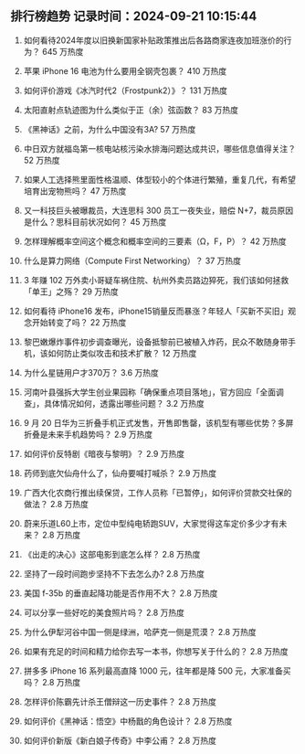 
## 排行榜趋势 记录时间：2024-09-21 10:15:44
  
  1. 如何看待2024年度以旧换新国家补贴政策推出后各路商家连夜加班涨价的行为？ 645 万热度
    
  2. 苹果 iPhone 16 电池为什么要用全钢壳包裹？ 410 万热度
    
  3. 如何评价游戏《冰汽时代2（Frostpunk2）》？ 131 万热度
    
  4. 太阳直射点轨迹图为什么类似于正（余）弦函数？ 83 万热度
    
  5. 《黑神话》之前，为什么中国没有3A? 57 万热度
    
  6. 中日双方就福岛第一核电站核污染水排海问题达成共识，哪些信息值得关注？ 52 万热度
    
  7. 如果人工选择熊里面性格温顺、体型较小的个体进行繁殖，重复几代，有希望培育出宠物熊吗？ 47 万热度
    
  8. 又一科技巨头被曝裁员，大连思科 300 员工一夜失业，赔偿 N+7，裁员原因是什么？思科目前状况如何？ 45 万热度
    
  9. 怎样理解概率空间这个概念和概率空间的三要素（Ω，F，P）？ 42 万热度
    
  10. 什么是算力网络（Compute First Networking）？ 37 万热度
    
  11. 3 年赚 102 万外卖小哥疑车祸住院、杭州外卖员路边猝死，我们该如何拯救「单王」之殇？ 29 万热度
    
  12. 如何看待 iPhone16 发布，iPhone15销量反而暴涨？年轻人「买新不买旧」观念开始转变了吗？ 22 万热度
    
  13. 黎巴嫩爆炸事件初步调查曝光，设备抵黎前已被植入炸药，民众不敢随身带手机，该如何防止类似攻击和技术扩散？ 12 万热度
    
  14. 为什么星链用户才370万？ 3.6 万热度
    
  15. 河南叶县强拆大学生创业果园称「确保重点项目落地」，官方回应「全面调查」，具体情况如何，透露出哪些问题？ 3.2 万热度
    
  16. 9 月 20 日华为三折叠手机正式发售，开售即售罄，该机型有哪些优势？多屏折叠是未来手机趋势吗？ 2.9 万热度
    
  17. 如何评价反特剧《暗夜与黎明》？ 2.9 万热度
    
  18. 药师到底欠仙舟什么了，仙舟要喊打喊杀？ 2.9 万热度
    
  19. 广西大化农商行推出续保贷，工作人员称「已暂停」，如何评价贷款交社保的做法？ 2.8 万热度
    
  20. 蔚来乐道L60上市，定位中型纯电轿跑SUV，大家觉得这车定价多少才有未来？ 2.8 万热度
    
  21. 《出走的决心》这部电影到底怎么样？ 2.8 万热度
    
  22. 坚持了一段时间跑步坚持不下去怎么办? 2.8 万热度
    
  23. 美国 f-35b 的垂直起降功能是否作用不大？ 2.8 万热度
    
  24. 可以分享一些好吃的美食照片吗？ 2.8 万热度
    
  25. 为什么伊犁河谷中国一侧是绿洲，哈萨克一侧是荒漠？ 2.8 万热度
    
  26. 如果有充足的时间和精力给你去写一本书，你想写关于什么的？ 2.8 万热度
    
  27. 拼多多 iPhone 16 系列最高直降 1000 元，往年都是降 500 元，大家准备买吗？ 2.8 万热度
    
  28. 怎样评价陈霸先计杀王僧辩这一历史事件？ 2.8 万热度
    
  29. 如何评价《黑神话：悟空》中杨戬的角色设计？ 2.8 万热度
    
  30. 如何评价新版《新白娘子传奇》中李公甫？ 2.8 万热度
    
